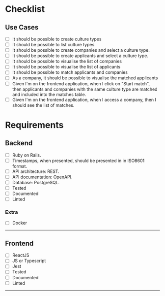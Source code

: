 
# Checklist
## Use Cases

- [ ] It should be possible to create culture types
- [ ] It should be possible to list culture types
- [ ] It should be possible to create companies and select a culture type.
- [ ] It should be possible to create applicants and select a culture type.
- [ ] It should be possible to visualise the list of companies
- [ ] It should be possible to visualise the list of applicants
- [ ] It should be possible to match applicants and companies
- [ ] As a company, it should be possible to visualise the matched applicants
- [ ] Given I'm on the frontend application, when I click on "Start match", then applicants and companies with the same culture type are matched and included into the matches table.
- [ ] Given I'm on the frontend application, when I access a company, then I should see the list of matches.

# Requirements
## Backend

- [ ] Ruby on Rails.
- [ ] Timestamps, when presented, should be presented in in ISO8601 format.
- [ ] API architecture: REST.
- [ ] API documentation: OpenAPI.
- [ ] Database: PostgreSQL.
- [ ] Tested
- [ ] Documented
- [ ] Linted

### Extra
- [ ] Docker

--- 

## Frontend

- [ ] ReactJS
- [ ] JS or Typescript
- [ ] Jest
- [ ] Tested
- [ ] Documented
- [ ] Linted

---

## 